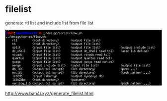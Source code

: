 # filelist
generate rtl list and include list  from file list

![format](https://github.com/BHa2R00/filelist/blob/main/20251031120619_564x202_scrot.png)


http://www.bah4i.xyz/generate_filelist.html

